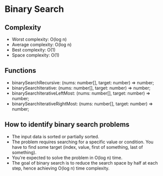 # Binary Search

## Complexity
- Worst complexity: O(log n)
- Average complexity: O(log n)
- Best complexity: O(1)
- Space complexity: O(1)

## Functions
- binarySearchRecursive: (nums: number[], target: number) => number;
- binarySearchIterative: (nums: number[], target: number) => number;
- binarySearchIterativeLeftMost: (nums: number[], target: number) => number;
- binarySearchIterativeRightMost: (nums: number[], target: number) => number;

## How to identify binary search problems
- The input data is sorted or partially sorted.
- The problem requires searching for a specific value or condition. You have to find some target (index, value, first of something, last of something).
- You're expected to solve the problem in O(log n) time.
- The goal of binary search is to reduce the search space by half at each step, hence achieving O(log n) time complexity.
